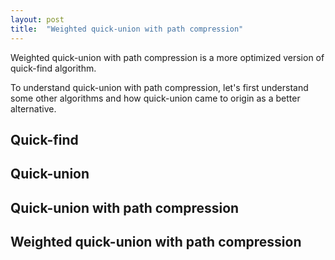 ```yaml
---
layout: post
title:  "Weighted quick-union with path compression"
---
```

Weighted quick-union with path compression is a more optimized version of quick-find algorithm.

To understand quick-union with path compression, let's first understand some other algorithms and how quick-union came to origin as a better alternative.

## Quick-find
## Quick-union
## Quick-union with path compression
## Weighted quick-union with path compression